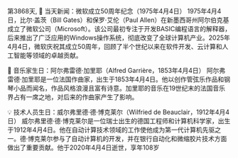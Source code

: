 第3868天, 📰 当天新闻：微软成立50周年纪念（1975年4月4日）
1975年4月4日，比尔·盖茨（Bill Gates）和保罗·艾伦（Paul Allen）在新墨西哥州阿尔伯克基成立了微软公司（Microsoft）。​该公司最初专注于开发BASIC编程语言的解释器，后来推出了广泛应用的Windows操作系统，彻底改变了全球计算机产业。​2025年4月4日，微软庆祝其成立50周年，回顾了半个世纪以来在软件开发、云计算和人工智能等领域的卓越贡献。​

🎵 音乐家生日：阿尔弗雷德·加里耶（Alfred Garrière，1853年4月4日）
阿尔弗雷德·加里耶是一位法国作曲家，出生于1853年4月4日。​他以创作管弦乐作品和钢琴小品而闻名，作品风格浪漫且富有诗意。​加里耶的音乐在19世纪末的法国音乐界占有一席之地，对后来的作曲家产生了影响。​

💡 技术人员生日：威尔弗里德·德·博克莱尔（Wilfried de Beauclair，1912年4月4日）
威尔弗里德·德·博克莱尔是一位瑞士出生的德国工程师和计算机科学家，出生于1912年4月4日。​他在自动计算技术领域的工作使他成为第一代计算机先驱之一。​德·博克莱尔参与了自动计算机的开发，并在银行自动化和微缩胶片技术方面做出了重要贡献。​他于2020年4月4日逝世，享年108岁